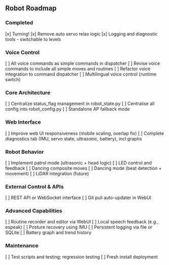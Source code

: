 ## Robot Roadmap

### Completed
[x] Turning!
[x] Remove auto servo relax logic
[x] Logging and diagnostic tools - switchable to levels

### Voice Control
[ ] All voice commands as simple commands in dispatcher
[ ] Revise voice commands to include all simple moves and routines
[ ] Refactor voice integration to command dispatcher
[ ] Multilingual voice control (runtime switch)

### Core Architecture
[ ] Centralize status_flag management in robot_state.py
[ ] Centralise all config into robot_config.py
[ ] Standalone AP fallback mode

### Web Interface
[ ] Improve web UI responsiveness (mobile scaling, overlap fix)
[ ] Complete diagnostics tab (IMU, servo state, ultrasonic, battery), incl graphs

### Robot Behavior
[ ] Implement patrol mode (ultrasonic + head logic)
[ ] LED control and feedback
[ ] Dancing composite moves
[ ] Dancing mode (beat detection + movement)
[ ] LiDAR integration (future)

### External Control & APIs
[ ] REST API or WebSocket interface
[ ] Git pull auto-updater in WebUI

### Advanced Capabilities
[ ] Routine recorder and editor via WebUI
[ ] Local speech feedback (e.g., espeak)
[ ] Posture recovery using IMU
[ ] Persistent logging via file or SQLite
[ ] Battery graph and trend history

### Maintenance
[ ] Test scripts and testing; regression testing 
[ ] Fresh install deployment